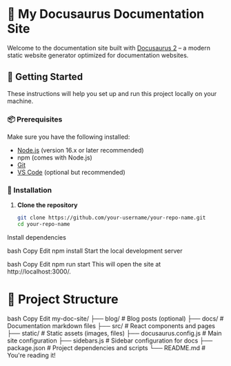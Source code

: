 # 📘 My Docusaurus Documentation Site

Welcome to the documentation site built with [Docusaurus 2](https://docusaurus.io/) – a modern static website generator optimized for documentation websites.

## 🚀 Getting Started

These instructions will help you set up and run this project locally on your machine.

### 📦 Prerequisites

Make sure you have the following installed:

- [Node.js](https://nodejs.org/) (version 16.x or later recommended)
- npm (comes with Node.js)
- [Git](https://git-scm.com/)
- [VS Code](https://code.visualstudio.com/) (optional but recommended)

### 🔧 Installation

1. **Clone the repository**
   ```bash
   git clone https://github.com/your-username/your-repo-name.git
   cd your-repo-name
Install dependencies

bash
Copy
Edit
npm install
Start the local development server

bash
Copy
Edit
npm run start
This will open the site at http://localhost:3000/.

# 📁 Project Structure
bash
Copy
Edit
my-doc-site/
├── blog/              # Blog posts (optional)
├── docs/              # Documentation markdown files
├── src/               # React components and pages
├── static/            # Static assets (images, files)
├── docusaurus.config.js  # Main site configuration
├── sidebars.js        # Sidebar configuration for docs
├── package.json       # Project dependencies and scripts
└── README.md          # You're reading it!